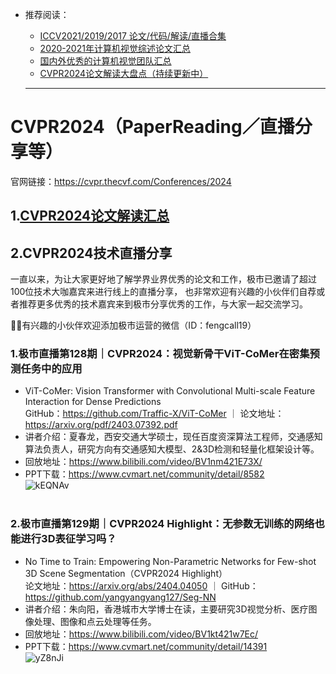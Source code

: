 * 推荐阅读：<br>
  * [ICCV2021/2019/2017 论文/代码/解读/直播合集](https://github.com/extreme-assistant/ICCV2021-Paper-Code-Interpretation)
  * [2020-2021年计算机视觉综述论文汇总](https://github.com/extreme-assistant/survey-computer-vision)
  * [国内外优秀的计算机视觉团队汇总](https://github.com/extreme-assistant/Awesome-CV-Team)
  * [CVPR2024论文解读大盘点（持续更新中）](https://www.cvmart.net/community/detail/8557)
 
  ------

# CVPR2024（PaperReading／直播分享等）

官网链接：https://cvpr.thecvf.com/Conferences/2024
<br>


## 1.[CVPR2024论文解读汇总](https://www.cvmart.net/community/detail/8557)

## 2.CVPR2024技术直播分享

一直以来，为让大家更好地了解学界业界优秀的论文和工作，极市已邀请了超过100位技术大咖嘉宾来进行线上的直播分享，
也非常欢迎有兴趣的小伙伴们自荐或者推荐更多优秀的技术嘉宾来到极市分享优秀的工作，与大家一起交流学习。

🌟🌟有兴趣的小伙伴欢迎添加极市运营的微信（ID：fengcall19）

### 1.极市直播第128期｜CVPR2024：视觉新骨干ViT-CoMer在密集预测任务中的应用
* ViT-CoMer: Vision Transformer with Convolutional Multi-scale Feature Interaction for Dense Predictions<br>
GitHub：https://github.com/Traffic-X/ViT-CoMer ｜ 论文地址：https://arxiv.org/pdf/2403.07392.pdf<br>
* 讲者介绍：夏春龙，西安交通大学硕士，现任百度资深算法工程师，交通感知算法负责人，研究方向有交通感知大模型、2&3D检测和轻量化框架设计等。<br>
* 回放地址：https://www.bilibili.com/video/BV1nm421E73X/<br>
* PPT下载：https://www.cvmart.net/community/detail/8582<br>
![kEQNAv](https://cdn.jsdelivr.net/gh/cynthia-yawian/images@main/uPic/kEQNAv.png)
<br><br>


### 2.极市直播第129期｜CVPR2024 Highlight：无参数无训练的网络也能进行3D表征学习吗？
* No Time to Train: Empowering Non-Parametric Networks for Few-shot 3D Scene Segmentation（CVPR2024 Highlight）<br>
论文地址：https://arxiv.org/abs/2404.04050 ｜ GitHub：https://github.com/yangyangyang127/Seg-NN<br>
* 讲者介绍：朱向阳，香港城市大学博士在读，主要研究3D视觉分析、医疗图像处理、图像和点云处理等任务。<br>
* 回放地址：https://www.bilibili.com/video/BV1kt421w7Ec/<br>
* PPT下载：https://www.cvmart.net/community/detail/14391<br>
![yZ8nJi](https://cdn.jsdelivr.net/gh/cynthia-yawian/images@main/uPic/yZ8nJi.png)
<br><br>



